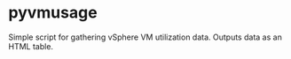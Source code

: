 # pyvmusage

Simple script for gathering vSphere VM utilization data. Outputs data as an HTML table.
